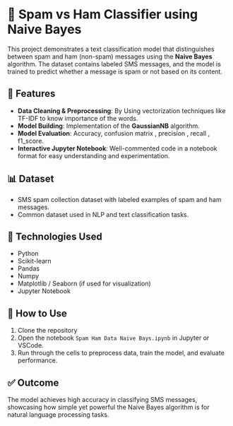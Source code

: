 # 📧 Spam vs Ham Classifier using Naive Bayes

This project demonstrates a text classification model that distinguishes between spam and ham (non-spam) messages using the **Naive Bayes** algorithm. The dataset contains labeled SMS messages, and the model is trained to predict whether a message is spam or not based on its content.

## 🚀 Features
- **Data Cleaning & Preprocessing**:  By Using vectorization techniques like TF-IDF to know importance of the words.
- **Model Building**: Implementation of the **GaussianNB** algorithm.
- **Model Evaluation**: Accuracy, confusion matrix , precision , recall , f1_score.
- **Interactive Jupyter Notebook**: Well-commented code in a notebook format for easy understanding and experimentation.

## 📊 Dataset
- SMS spam collection dataset with labeled examples of spam and ham messages.
- Common dataset used in NLP and text classification tasks.

## 🧠 Technologies Used
- Python  
- Scikit-learn  
- Pandas  
- Numpy  
- Matplotlib / Seaborn (if used for visualization)  
- Jupyter Notebook

## 📁 How to Use
1. Clone the repository  
2. Open the notebook `Spam Ham Data Naive Bays.ipynb` in Jupyter or VSCode.  
3. Run through the cells to preprocess data, train the model, and evaluate performance.

## ✅ Outcome
The model achieves high accuracy in classifying SMS messages, showcasing how simple yet powerful the Naive Bayes algorithm is for natural language processing tasks.
